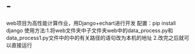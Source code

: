 # -
web项目为高性能计算作业，用Django+echart进行开发
配置：pip install django
使用方法:1.将web文件夹中子文件夹web中的data_process.py和data_process1.py文件中的中的有关路径的语句改为本机的地址
        2.改完之后就可以直接运行
